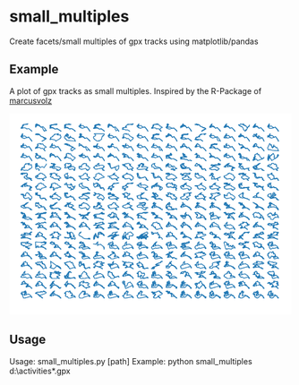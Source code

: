 # small_multiples
Create facets/small multiples of gpx tracks using matplotlib/pandas

## Example

A plot of gpx tracks as small multiples. Inspired by the R-Package of [marcusvolz](https://github.com/marcusvolz/strava) 

![facets](https://github.com/narfel/small_multiples/blob/master/plots/plot.png "Gpx track outlines")

## Usage
Usage: small_multiples.py [path]
Example: python small_multiples d:\activities\*.gpx